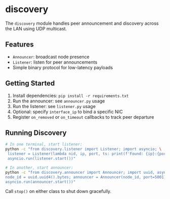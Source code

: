 # discovery

The `discovery` module handles peer announcement and discovery across the LAN using UDP multicast.

## Features
- `Announcer`: broadcast node presence
- `Listener`: listen for peer announcements
- Simple binary protocol for low-latency payloads

## Getting Started
1. Install dependencies: `pip install -r requirements.txt`
2. Run the announcer: see `announcer.py` usage
3. Run the listener: see `listener.py` usage
4. Optional: specify `interface_ip` to bind a specific NIC
5. Register `on_removed` or `on_timeout` callbacks to track peer departure

## Running Discovery

```bash
# In one terminal, start listener:
python -c "from discovery.listener import Listener; import asyncio; \
 listener = Listener(lambda nid, ip, port, ts: print(f'Found: {ip}:{port}')); \
 asyncio.run(listener.start())"

# In another, start announcer:
python -c "from discovery.announcer import Announcer; import uuid, asyncio; \
node_id = uuid.uuid4().bytes; announcer = Announcer(node_id, port=5001); \
asyncio.run(announcer.start())"
```

Call ``stop()`` on either class to shut down gracefully.
